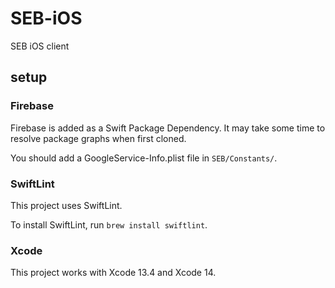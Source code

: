 # SEB-iOS
SEB iOS client

## setup
### Firebase
Firebase is added as a Swift Package Dependency. It may take some time to resolve package graphs when first cloned.

You should add a GoogleService-Info.plist file in `SEB/Constants/`.

### SwiftLint
This project uses SwiftLint.

To install SwiftLint, run `brew install swiftlint`. 

### Xcode
This project works with Xcode 13.4 and Xcode 14.
